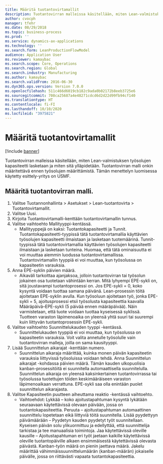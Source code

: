 ```yaml
---
title: Määritä tuotantovirtamallit
description: Tuotantovirran malleissa käsitellään, miten Lean-valmistuksen työsolujen kapasiteetti lasketaan ja miten sitä ylläpidetään.
author: cvocph
manager: tfehr
ms.date: 08/29/2018
ms.topic: business-process
ms.prod: ''
ms.service: dynamics-ax-applications
ms.technology: ''
ms.search.form: LeanProductionFlowModel
audience: Application User
ms.reviewer: kamaybac
ms.search.scope: Core, Operations
ms.search.region: Global
ms.search.industry: Manufacturing
ms.author: kamaybac
ms.search.validFrom: 2016-06-30
ms.dyn365.ops.version: Version 7.0.0
ms.openlocfilehash: 511c466d6019cb182c9ada0b02172b8eeb3725e6
ms.sourcegitcommit: 708ca25687a4e48271cdcd6d2d22d99fb94cf140
ms.translationtype: HT
ms.contentlocale: fi-FI
ms.lasthandoff: 10/10/2020
ms.locfileid: "3975821"
---
```

# <a name="define-production-flow-models"></a>Määritä tuotantovirtamallit

[!include [banner](../../includes/banner.md)]

Tuotantovirran malleissa käsitellään, miten Lean-valmistuksen työsolujen kapasiteetti lasketaan ja miten sitä ylläpidetään. Tuotantovirran malli onkin määritettävä ennen työsolujen määrittämistä. Tämän menettelyn luomisessa käytetty esittely-yritys on USMF.


## <a name="define-a-production-flow-model"></a>Määritä tuotantovirran malli. 
1. Valitse Tuotannonhallinta > Asetukset > Lean-tuotantovirta > Tuotantovirtamallit.
2. Valitse Uusi.
3. Kirjoita Tuotantovirtamalli-kenttään tuotantovirtamallin tunnus.
4. Valitse vaihtoehto Mallityyppi-kentässä.
    * Mallityyppejä on kaksi: Tuotantokapasiteetti ja Tunnit. Tuotantokapasiteetti-tyypissä tätä tuotantovirtamallia käyttävien työsolujen kapasiteetti ilmaistaan ja lasketaan tuotemäärinä. Tunnit-tyypissä tätä tuotantovirtamallia käyttävien työsolujen kapasiteetti ilmaistaan ja lasketaan tunteina. Huomaa, että tätä ominaisuutta ei voi muuttaa aiemmin luodussa tuotantovirtamallissa. Tuotantovirtamallin tyyppiä ei voi muuttaa, kun työsolussa on kapasiteetin varauksia.  
5. Anna EPE-syklin päivien määrä.
    * Aikaväli tarkoittaa ajanjaksoa, jolloin tuotantovirran tai työsolun jokainen osa tuotetaan vähintään kerran. Mitä lyhyempi EPE-sykli on, sitä joustavampi tuotantoprosessi on. Jos EPE-sykli = 0, koko kysyntä voidaan tuottaa samana päivänä. Lean-prosessin töitä ajoitetaan EPE-syklin avulla. Kun työsoluun ajoitetaan työ, jonka EPE-sykli = 5, ajoitusprosessi etsii työsolusta kapasiteettia kaavalla Määräpäivä–EPE-sykli (5 päivää ennen määräpäivää). Näin varmistetaan, että tuote voidaan tuottaa kyseisessä syklissä. Tuotteen varaston läpimenoaika on yleensä yhtä suuri tai suurempi kuin liittyvän tuotantoprosessin EPE-sykli.  
6. Valitse vaihtoehto Suunnittelukauden tyyppi -kentässä.
    * Suunnittelukauden tyyppiä ei voi muuttaa, kun työsolussa on kapasiteetin varauksia. Voit valita annetulle työsolulle vain tuotantovirran malleja, joilla on sama kausityyppi.  
7. Lisää Suunnittelun aikarajat -kenttään numero.
    * Suunnittelun aikaraja määrittää, kuinka monen päivän kapasiteetin varauksia liittyvissä työsoluissa voidaan tehdä. Anna Suunnittelun aikarajat -kohdassa päivien määrä.   Tämän kauden ulkopuolisia kanban-prosessitöitä ei suunnitella automaattisella suunnitelulla. Suunnittelun aikaraja on yleensä kaksinkertainen tuotantovirrassa tai työsolussa tuotettujen töiden keskimääräiseen varaston läpimenoaikaan verrattuna. EPE-sykli saa olla enintään puolet suunnittelun aikarajasta.     
8. Valitse Kapasiteetin puutteen aiheuttama reaktio -kentässä vaihtoehto.
    * Vaihtoehdot: Lykkää – koko ajoitustapahtuman kysyntä lykätään seuraavaan käytettävissä olevaan päivään, jossa on tuotantokapasiteettia. Peruuta – ajoitustapahtuman automaattinen suunnittelu lopetetaan eikä liittyviä töitä suunnitella.   Lisää pyydettyyn päivämäärään – Pyydetyn kauden pyydetyt työt suunnitellaan. Kyseisen päivän solu ylikuormittuu ja edellyttää, että suunnittelija tarkistaa ja tee manuaalisia toimintoja.   Jaa käytettävissä oleville kausille – Ajoitustapahtuman eri työt jaetaan kaikille käytettävissä oleville tuotantopäiville alkaen ensimmäisestä käytettävissä olevasta päivästä. Kanban-työn määrä on pienin jaettava määrä. Jakelu määrittää vähimmäissuunnittelumäärän (kanban-määrän) jokaiselle päivälle, jossa on riittävästi vapaata tuotantokapasiteettia.  

